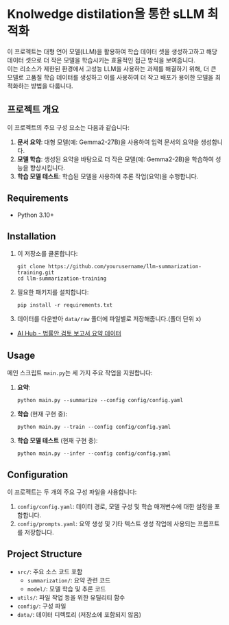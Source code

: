 # Knolwedge  distilation을 통한 sLLM 최적화

이 프로젝트는 대형 언어 모델(LLM)을 활용하여 학습 데이터 셋을 생성하고하고 해당 데이터 셋으로 더 작은 모델을 학습시키는 효율적인 접근 방식을 보여줍니다.   
이는 리소스가 제한된 환경에서 고성능 LLM을 사용하는 과제를 해결하기 위해, 더 큰 모델로 고품질 학습 데이터를 생성하고 이를 사용하여 더 작고 배포가 용이한 모델을 최적화하는 방법을 다룹니다.

## 프로젝트 개요

이 프로젝트의 주요 구성 요소는 다음과 같습니다:

1. **문서 요약**: 대형 모델(예: Gemma2-27B)을 사용하여 입력 문서의 요약을 생성합니다.
2. **모델 학습**: 생성된 요약을 바탕으로 더 작은 모델(예: Gemma2-2B)을 학습하여 성능을 향상시킵니다.
3. **학습 모델 테스트**: 학습된 모델을 사용하여 추론 작업(요약)을 수행합니다.


## Requirements

- Python 3.10+

## Installation

1. 이 저장소를 클론합니다:
   ```
   git clone https://github.com/yourusername/llm-summarization-training.git
   cd llm-summarization-training
   ```

2. 필요한 패키지를 설치합니다:
   ```
   pip install -r requirements.txt
   ```
   
3. 데이터를 다운받아 `data/raw` 폴더에 파일별로 저장해줍니다.(폴더 단위 x)
- [AI Hub - 법률안 검토 보고서 요약 데이터]("https://www.aihub.or.kr/aihubdata/data/view.do?currMenu=115&topMenu=100&dataSetSn=71794")

## Usage

메인 스크립트 `main.py`는 세 가지 주요 작업을 지원합니다:

1. **요약**:
   ```
   python main.py --summarize --config config/config.yaml
   ```

2. **학습** (현재 구현 중):
   ```
   python main.py --train --config config/config.yaml
   ```

3. **학습 모델 테스트** (현재 구현 중):
   ```
   python main.py --infer --config config/config.yaml
   ```

## Configuration

이 프로젝트는 두 개의 주요 구성 파일을 사용합니다:

1. `config/config.yaml`: 데이터 경로, 모델 구성 및 학습 매개변수에 대한 설정을 포함합니다.
2. `config/prompts.yaml`: 요약 생성 및 기타 텍스트 생성 작업에 사용되는 프롬프트를 저장합니다.

## Project Structure

- `src/`: 주요 소스 코드 포함
  - `summarization/`: 요약 관련 코드
  - `model/`: 모델 학습 및 추론 코드
- `utils/`: 파일 작업 등을 위한 유틸리티 함수
- `config/`: 구성 파일
- `data/`: 데이터 디렉토리 (저장소에 포함되지 않음)
